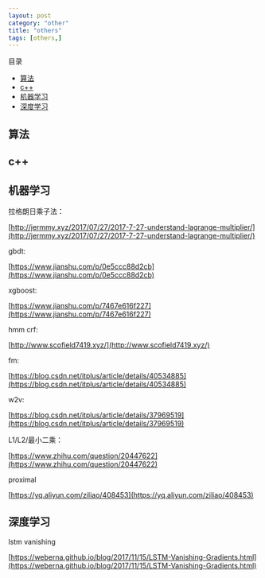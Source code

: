 ```yaml
---
layout: post
category: "other"
title: "others"
tags: [others,]
---
```


目录

<!-- TOC -->

- [算法](#算法)
- [c++](#c)
- [机器学习](#机器学习)
- [深度学习](#深度学习)

<!-- /TOC -->

## 算法



## c++



## 机器学习

拉格朗日乘子法：

[http://jermmy.xyz/2017/07/27/2017-7-27-understand-lagrange-multiplier/](http://jermmy.xyz/2017/07/27/2017-7-27-understand-lagrange-multiplier/)

gbdt:

[https://www.jianshu.com/p/0e5ccc88d2cb](https://www.jianshu.com/p/0e5ccc88d2cb)

xgboost:

[https://www.jianshu.com/p/7467e616f227](https://www.jianshu.com/p/7467e616f227)

hmm crf:

[http://www.scofield7419.xyz/](http://www.scofield7419.xyz/)

fm:

[https://blog.csdn.net/itplus/article/details/40534885](https://blog.csdn.net/itplus/article/details/40534885)

w2v:

[https://blog.csdn.net/itplus/article/details/37969519](https://blog.csdn.net/itplus/article/details/37969519)

L1/L2/最小二乘：

[https://www.zhihu.com/question/20447622](https://www.zhihu.com/question/20447622)

proximal 

[https://yq.aliyun.com/ziliao/408453](https://yq.aliyun.com/ziliao/408453)

## 深度学习

lstm vanishing

[https://weberna.github.io/blog/2017/11/15/LSTM-Vanishing-Gradients.html](https://weberna.github.io/blog/2017/11/15/LSTM-Vanishing-Gradients.html)


